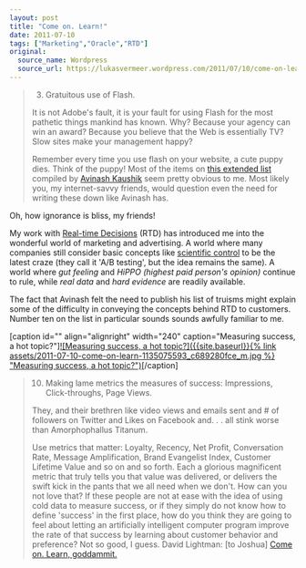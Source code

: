 ```yaml
---
layout: post
title: "Come on. Learn!"
date: 2011-07-10
tags: ["Marketing","Oracle","RTD"]
original:
  source_name: Wordpress
  source_url: https://lukasvermeer.wordpress.com/2011/07/10/come-on-learn/
---
```


> 3. Gratuitous use of Flash.> 
> 
> It is not Adobe's fault, it is your fault for using Flash for the most pathetic things mankind has known. Why? Because your agency can win an award? Because you believe that the Web is essentially TV? Slow sites make your management happy?> 
> 
> Remember every time you use flash on your website, a cute puppy dies. Think of the puppy!
Most of the items on [this extended list](http://www.kaushik.net/avinash/digital-marketing-analytics-crimes-against-humanity/) compiled by [Avinash Kaushik](http://www.kaushik.net/avinash/) seem pretty obvious to me. Most likely you, my internet-savvy friends, would question even the need for writing these down like Avinash has.

Oh, how ignorance is bliss, my friends!

My work with [Real-time Decisions](http://www.oracle.com/us/solutions/ent-performance-bi/real-time-decisions-066561.html) (RTD) has introduced me into the wonderful world of marketing and advertising. A world where many companies still consider basic concepts like [scientific control](http://en.wikipedia.org/wiki/Scientific_control) to be the latest craze (they call it 'A/B testing', but the idea remains the same). A world where _gut feeling_ and _HiPPO_ _(highest paid person's opinion)_ continue to rule, while _real data_ and _hard evidence_ are readily available.

The fact that Avinash felt the need to publish his list of truisms might explain some of the difficulty in conveying the concepts behind RTD to customers. Number ten on the list in particular sounds sounds awfully familiar to me.

[caption id="" align="alignright" width="240" caption="Measuring success, a hot topic?"][![Measuring success, a hot topic?]({{site.baseurl}}{% link assets/2011-07-10-come-on-learn-1135075593_c689280fce_m.jpg %} "Measuring success, a hot topic?")](http://www.flickr.com/photos/lukasvermeer/1135075593/in/set-72157601453100850/)[/caption]
> 10. Making lame metrics the measures of success: Impressions, Click-throughs, Page Views.> 
> 
> They, and their brethren like video views and emails sent and # of followers on Twitter and Likes on Facebook and. . . all stink worse than Amorphophallus Titanum.> 
> 
> Use metrics that matter: Loyalty, Recency, Net Profit, Conversation Rate, Message Amplification, Brand Evangelist Index, Customer Lifetime Value and so on and so forth. Each a glorious magnificent metric that truly tells you that value was delivered, or delivers the swift kick in the pants that we all need when we don't. How can you not love that?
If these people are not at ease with the idea of using cold data to measure success, or if they simply do not know how to define 'success' in the first place, how do you think they are going to feel about letting an artificially intelligent computer program improve the rate of that success by learning about customer behavior and preference? Not so good, I guess.
> David Lightman: [to Joshua] [Come on. Learn, goddammit.](http://www.imdb.com/title/tt0086567/quotes?qt=qt0453843)
